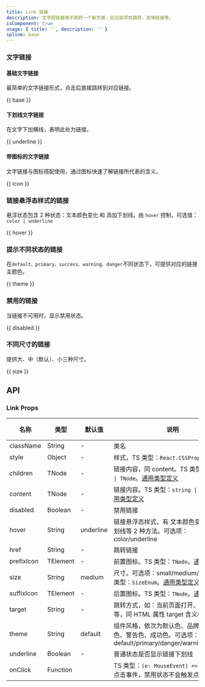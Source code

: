 ```yaml
---
title: Link 链接
description: 文字超链接用于跳转一个新页面，如当前项目跳转，友情链接等。
isComponent: true
usage: { title: '', description: '' }
spline: base
---
```


### 文字链接

#### 基础文字链接

最简单的文字链接形式，点击后直接跳转到对应链接。

{{ base }}

#### 下划线文字链接

在文字下加横线，表明此处为链接。

{{ underline }}

#### 带图标的文字链接

文字链接与图标搭配使用，通过图标快速了解链接所代表的含义。

{{ icon }}

### 链接悬浮态样式的链接

悬浮状态包含 2 种状态：文本颜色变化 和 添加下划线。由 `hover` 控制，可选值：`color | underline`

{{ hover }}

### 提示不同状态的链接

在`default、primary、success、warning、danger`不同状态下，可提供对应的链接主题色。

{{ theme }}

### 禁用的链接

当链接不可用时，显示禁用状态。

{{ disabled }}

### 不同尺寸的链接

提供大、中（默认）、小三种尺寸。

{{ size }}

## API

### Link Props

| 名称       | 类型     | 默认值    | 说明                                                                                                                                       | 必传 |
| ---------- | -------- | --------- | ------------------------------------------------------------------------------------------------------------------------------------------ | ---- |
| className  | String   | -         | 类名                                                                                                                                       | N    |
| style      | Object   | -         | 样式，TS 类型：`React.CSSProperties`                                                                                                       | N    |
| children   | TNode    | -         | 链接内容，同 content。TS 类型：`string \| TNode`。[通用类型定义](https://github.com/Tencent/tdesign-react/blob/develop/src/common.ts)      | N    |
| content    | TNode    | -         | 链接内容。TS 类型：`string \| TNode`。[通用类型定义](https://github.com/Tencent/tdesign-react/blob/develop/src/common.ts)                  | N    |
| disabled   | Boolean  | -         | 禁用链接                                                                                                                                   | N    |
| hover      | String   | underline | 链接悬浮态样式，有 文本颜色变化、添加下划线等 2 种方法。可选项：color/underline                                                            | N    |
| href       | String   | -         | 跳转链接                                                                                                                                   | N    |
| prefixIcon | TElement | -         | 前置图标。TS 类型：`TNode`。[通用类型定义](https://github.com/Tencent/tdesign-react/blob/develop/src/common.ts)                            | N    |
| size       | String   | medium    | 尺寸。可选项：small/medium/large。TS 类型：`SizeEnum`。[通用类型定义](https://github.com/Tencent/tdesign-react/blob/develop/src/common.ts) | N    |
| suffixIcon | TElement | -         | 后置图标。TS 类型：`TNode`。[通用类型定义](https://github.com/Tencent/tdesign-react/blob/develop/src/common.ts)                            | N    |
| target     | String   | -         | 跳转方式，如：当前页面打开、新页面打开等，同 HTML 属性 target 含义相同                                                                     | N    |
| theme      | String   | default   | 组件风格，依次为默认色、品牌色、危险色、警告色、成功色。可选项：default/primary/danger/warning/success                                     | N    |
| underline  | Boolean  | -         | 普通状态是否显示链接下划线                                                                                                                 | N    |
| onClick    | Function |           | TS 类型：`(e: MouseEvent) => void`<br/>点击事件，禁用状态不会触发点击事件                                                                  | N    |
